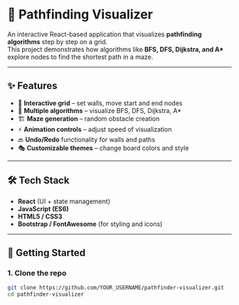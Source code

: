 # 🧭 Pathfinding Visualizer

An interactive React-based application that visualizes **pathfinding algorithms** step by step on a grid.  
This project demonstrates how algorithms like **BFS, DFS, Dijkstra, and A\*** explore nodes to find the shortest path in a maze.

---

## ✨ Features
- 🎨 **Interactive grid** – set walls, move start and end nodes  
- 🔄 **Multiple algorithms** – visualize BFS, DFS, Dijkstra, A\*  
- 🏗️ **Maze generation** – random obstacle creation  
- ⚡ **Animation controls** – adjust speed of visualization  
- 🔙 **Undo/Redo** functionality for walls and paths  
- 🎭 **Customizable themes** – change board colors and style  

---

## 🛠️ Tech Stack
- **React** (UI + state management)  
- **JavaScript (ES6)**  
- **HTML5 / CSS3**  
- **Bootstrap / FontAwesome** (for styling and icons)  

---

## 🚀 Getting Started

### 1. Clone the repo
```bash
git clone https://github.com/YOUR_USERNAME/pathfinder-visualizer.git
cd pathfinder-visualizer
